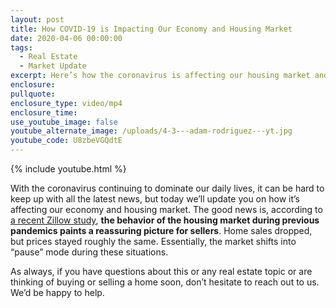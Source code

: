 ```yaml
---
layout: post
title: How COVID-19 is Impacting Our Economy and Housing Market
date: 2020-04-06 00:00:00
tags:
  - Real Estate
  - Market Update
excerpt: Here’s how the coronavirus is affecting our housing market and economy.
enclosure:
pullquote:
enclosure_type: video/mp4
enclosure_time:
use_youtube_image: false
youtube_alternate_image: /uploads/4-3---adam-rodriguez---yt.jpg
youtube_code: U8zbeVGQdtE
---
```


{% include youtube.html %}

With the coronavirus continuing to dominate our daily lives, it can be hard to keep up with all the latest news, but today we’ll update you on how it’s affecting our economy and housing market. The good news is, according to <u><a target="_blank" href="https://www.zillow.com/research/pandemic-literature-review-26643/">a recent Zillow study</a></u>, **the behavior of the housing market during previous pandemics paints a reassuring picture for sellers**. Home sales dropped, but prices stayed roughly the same. Essentially, the market shifts into “pause” mode during these situations.&nbsp;

As always, if you have questions about this or any real estate topic or are thinking of buying or selling a home soon, don’t hesitate to reach out to us. We’d be happy to help.
